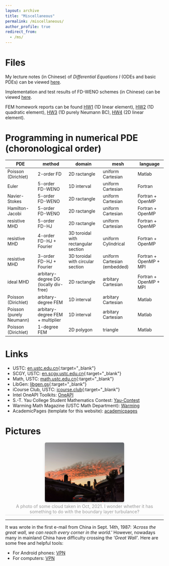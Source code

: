 ```yaml
---
layout: archive
title: "Miscellaneous"
permalink: /miscellaneous/
author_profile: true
redirect_from: 
  - /ms/
---
```



Files
===

My lecture notes (in Chinese) of *Differential Equations I* (ODEs and basic PDEs) can be viewed [here](../files/note1.pdf).

Implementation and test results of FD-WENO schemes (in Chinese) can be viewed [here](../files/demo1.pdf).

FEM homework reports can be found [HW1](../files/FEM/HW1.pdf) (1D linear element), [HW2](../files/FEM/HW2.pdf) (1D quadratic element), [HW3](../files/FEM/HW3.pdf) (1D purely Neumann BC), [HW4](../files/FEM/HW3.pdf) (2D linear element).


Programming in numerical PDE (choronological order)
===

| PDE | method | domain | mesh | language |
| --- | --- | --- | --- | --- |
| Poisson (Dirichlet) | 2-order FD | 2D ractangle | uniform Cartesian | Matlab |
| Euler | 5-order FD-WENO | 1D interval | uniform Cartesian | Fortran |
| Navier-Stokes | 5-order FD-WENO | 2D ractangle | uniform Cartesian | Fortran + OpenMP |
| Hamilton-Jacobi | 5-order FD-WENO | 2D ractangle | uniform Cartesian | Fortran + OpenMP |
| resistive MHD | 5-order FD-HJ | 2D ractangle | uniform Cartesian | Fortran + OpenMP |
| resistive MHD | 4-order FD-HJ + Fourier | 3D toroidal with rectangular section | uniform Cylindrical | Fortran + OpenMP |
| resistive MHD | 3-order FD-HJ + Fourier | 3D toroidal with circular section | uniform Cartesian (embedded) | Fortran + OpenMP + MPI |
| ideal MHD | arbitary-degree DG (locally div-free) | 2D ractangle | arbitary Cartesian | Fortran + OpenMP + MPI |
| Poisson (Dirichlet) | arbitary-degree FEM | 1D interval | arbitary Cartesian | Matlab |
| Poisson (purely Neumann) | arbitary-degree FEM + multiplier | 1D interval | arbitary Cartesian | Matlab |
| Poisson (Dirichlet) | 1-degree FEM | 2D polygon | triangle | Matlab |


Links
===

* USTC: [en.ustc.edu.cn](https://en.ustc.edu.cn){:target="_blank"}
* SCGY, USTC: [en.scgy.ustc.edu.cn](https://en.scgy.ustc.edu.cn){:target="_blank"}
* Math, USTC: [math.ustc.edu.cn](http://math.ustc.edu.cn/ENGLISH/list.htm){:target="_blank"}
* LibGen: [libgen.gs](https://libgen.gs){:target="_blank"}
* iCourse Club, USTC: [icourse.club](https://icourse.club){:target="_blank"}
* Intel OneAPI Toolkits: [OneAPI](https://www.intel.com/content/www/us/en/developer/tools/oneapi/toolkits.html)
* S.-T. Yau College Student Mathematics Contest: [Yau-Contest](www.yau-contest.com/en)
* Warming Math Magazine (USTC Math Department): [Warming](http://staff.ustc.edu.cn/~mathsu01/pu/waming.html)
* AcademicPages (template for this website): [academicpages](https://github.com/academicpages/)


Pictures
===

<center>
    <img style = "
        border-radius: 0.3125em;
        box-shadow: 0 2px 4px 0 rgba(34,36,38,.12),0 2px 10px 0 rgba(34,36,38,.08);" 
        src = "../files/pictures/cloud.jpg" 
        width = "50%">
    <br>
    <div style = "
        color: orange;
        border-bottom: 1px solid #d9d9d9;
        display: inline-block;
        color: #999;
        padding: 2px;">
        A photo of some cloud taken in Oct, 2021. I wonder whether it has something to do with the boundary layer turbulance?
    </div>
    <p> </p>
</center>


---

It was wrote in the first e-mail from China in Sept. 14th, 1987: *'Across the great wall, we can reach every corner in the world.'* However, nowadays many in mainland China have difficulty crossing the *'Great Wall'*. Here are some free and helpful tools:
* For Android phones: [VPN](https://github.com/sharmajv/vpn)
* For computers: [VPN](https://github.com/Alvin9999/new-pac/wiki)
